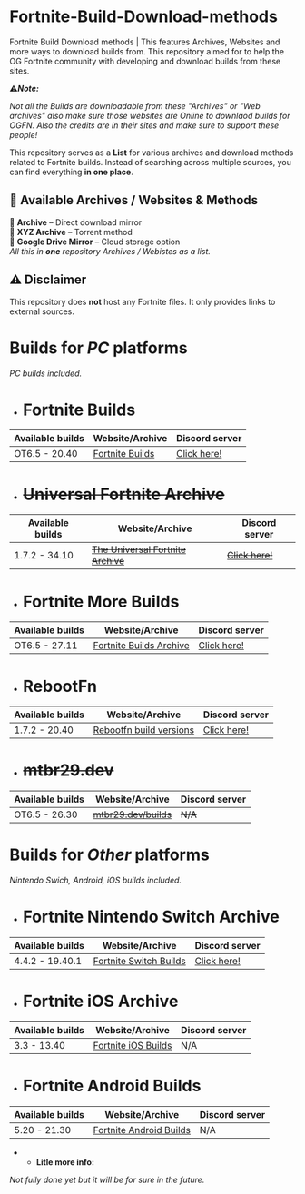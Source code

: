 # Fortnite-Build-Download-methods

Fortnite Build Download methods | This features Archives, Websites and more ways to download builds from.
This repository aimed for to help the OG Fortnite community with developing and download builds from these sites.

⚠***Note:*** 

*Not all the Builds are downloadable from these "Archives" or "Web archives"  also make sure those websites are Online to downlaod builds for OGFN.*
*Also the credits are in their sites and make sure to support these people!*

This repository serves as a **List** for various archives and download methods related to Fortnite builds. Instead of searching across multiple sources, you can find everything **in one place**.  

## 📂 Available Archives / Websites & Methods
🔹 **Archive** – Direct download mirror  
🔹 **XYZ Archive** – Torrent method  
🔹 **Google Drive Mirror** – Cloud storage option  
*All  this in **one** repository Archives / Webistes as a list.*
## ⚠️ Disclaimer  
This repository does **not** host any Fortnite files. It only provides links to external sources.  


# Builds for *PC* platforms
*PC builds included.*

 - # Fortnite Builds
|     Available builds     |       Website/Archive       	 |      Discord server      |
| -------------------------| ------------------------------| ------------------------ |
|     OT6.5 - 20.40        |   [Fortnite Builds](https://github.com/n6617x/Fortnitebuilds) |  [Click here!](https://discord.gg/D9jVGQpBf2) |

 - # ~~Universal Fortnite Archive~~
|     Available builds     |       Website/Archive       	 |   Discord server      |
|------------------------- |-------------------------------|-----------------------|
|     1.7.2 - 34.10        |   [~~The Universal Fortnite Archive~~](https://public.fortnitearchive.xyz/) | [~~Click here!~~](https://discord.gg/6YDdUUHArV) |

 - # Fortnite More Builds
|     Available builds     |       Website/Archive       	 |   Discord server      |
|------------------------- |-------------------------------|-----------------------|
|     OT6.5 - 27.11        |   [Fortnite Builds Archive](https://github.com/itztiva/Fortnitebuilds) | [Click here!](https://discord.gg/6YDdUUHArV) |

 - # RebootFn
|     Available builds     |       Website/Archive       	 |   Discord server      |
|------------------------- |-------------------------------|-----------------------|
|     1.7.2 - 20.40        |  [Rebootfn build versions](https://builds.rebootfn.org/versions.json) | [Click here!](https://discord.gg/rebootmp) |

- # ~~mtbr29.dev~~
|     Available builds     |       Website/Archive       	 |   Discord server      |
|------------------------- |-------------------------------|-----------------------|
|     OT6.5 - 26.30        |  [~~mtbr29.dev/builds~~](https://mtbr29.dev/builds) | ~~N/A~~ |



# Builds for *Other* platforms
*Nintendo Swich, Android, iOS builds included.*

 - # Fortnite Nintendo Switch Archive
|     Available builds     |       Website/Archive       	 |      Discord server      |
| -------------------------| ------------------------------| ------------------------ |
|     4.4.2 - 19.40.1      |   [Fortnite Switch Builds](https://github.com/n6617x/FortniteSwitchBuilds) |  [Click here!](https://discord.gg/j8s8TH5QH4) |

 - # Fortnite iOS Archive
|     Available builds     |       Website/Archive       	 |      Discord server      |
| -------------------------| ------------------------------| ------------------------ |
|     3.3 - 13.40          |   [Fortnite iOS Builds](https://github.com/Crunnie/FNiOS-Archive) | N/A |

 - # Fortnite Android Builds
|     Available builds     |       Website/Archive       	 |      Discord server      |
| -------------------------| ------------------------------| ------------------------ |
|     5.20 - 21.30         |   [Fortnite Android Builds](https://github.com/itztiva/FortniteAndroidBuilds) | N/A |

















 - - **Litle more info:** 

*Not fully done yet but it will be for sure in the future.*
